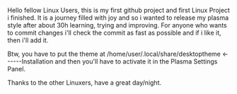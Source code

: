 Hello fellow Linux Users, this is my first github project and first Linux Project i finished.
It is a journey filled with joy and so i wanted to release my plasma style after about 30h learning, trying and improving. 
For anyone who wants to commit changes i'll check the commit as fast as possible and if i like it, then i'll add it.

Btw, you have to put the theme at /home/user/.local/share/desktoptheme <------Installation
and then you'll have to activate it in the Plasma Settings Panel.

Thanks to the other Linuxers,
have a great day/night.
